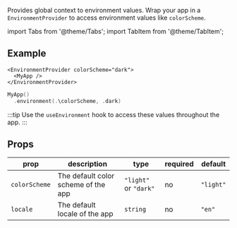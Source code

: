 ---
---

Provides global context to environment values. Wrap your app in a `EnvironmentProvider` to access environment values like `colorScheme`.

import Tabs from '@theme/Tabs';
import TabItem from '@theme/TabItem';

## Example

<Tabs>
<TabItem value="srn" label="swiftui-react-native">

```tsx
<EnvironmentProvider colorScheme="dark">
  <MyApp />
</EnvironmentProvider>
```

</TabItem>
<TabItem value="swiftui" label="SwiftUI">

```swift
MyApp()
  .environment(.\colorScheme, .dark)
```

</TabItem>
</Tabs>

:::tip
Use the `useEnvironment` hook to access these values throughout the app.
:::

## Props

| prop          | description                         | type                  | required | default   |
| ------------- | ----------------------------------- | --------------------- | -------- | --------- |
| `colorScheme` | The default color scheme of the app | `"light"` or `"dark"` | no       | `"light"` |
| `locale`      | The default locale of the app       | `string`              | no       | `"en"`    |
